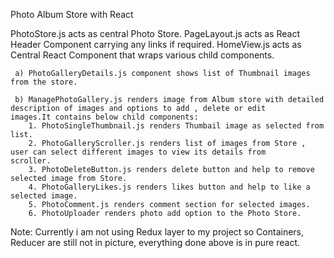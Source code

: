 Photo Album Store with React

PhotoStore.js acts as central Photo Store.
PageLayout.js acts as React Header Component carrying any links if required.
HomeView.js acts as Central React Component that wraps various child components.

	 a) PhotoGalleryDetails.js component shows list of Thumbnail images from the store.

	 b) ManagePhotoGallery.js renders image from Album store with detailed description of images and options to add , delete or edit 	     images.It contains below child components:
		1. PhotoSingleThumbnail.js renders Thumbail image as selected from list.
		2. PhotoGalleryScroller.js renders list of images from Store , user can select different images to view its details from 		    scroller.
		3. PhotoDeleteButton.js renders delete button and help to remove selected image from Store.
		4. PhotoGalleryLikes.js renders likes button and help to like a selected image.
		5. PhotoComment.js renders comment section for selected images.
		6. PhotoUploader renders photo add option to the Photo Store. 
		
Note: Currently i am not using Redux layer to my project so Containers, Reducer are still not in picture, everything done above is in pure react.		
	



